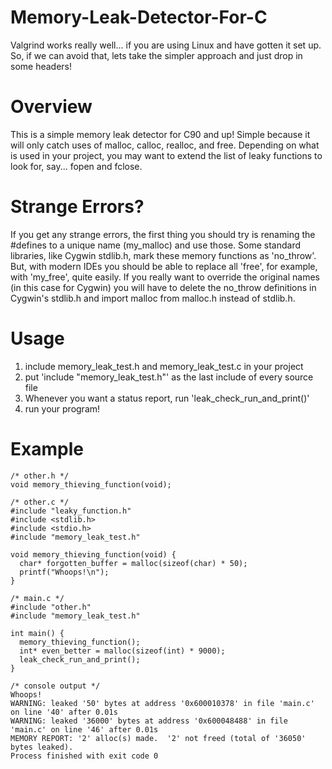 # Memory-Leak-Detector-For-C
Valgrind works really well... if you are using Linux and have gotten it set up.  So, if we can avoid that, lets take the simpler approach and just drop in some headers!

# Overview
This is a simple memory leak detector for C90 and up!  Simple because it will only catch
uses of malloc, calloc, realloc, and free.  Depending on what is used in your project,
you may want to extend the list of leaky functions to look for, say... fopen and fclose.

# Strange Errors?
If you get any strange errors, the first thing you should try is renaming the #defines to a unique name
(my_malloc) and use those.  Some standard libraries, like Cygwin stdlib.h, mark these memory functions as
'no_throw'.  But, with modern IDEs you should be able to replace all 'free', for example, with 'my_free', quite
easily.  If you really want to override the original names (in this case for Cygwin) you will have to delete the
no_throw definitions in Cygwin's stdlib.h and import malloc from malloc.h instead of stdlib.h.

# Usage
1. include memory_leak_test.h and memory_leak_test.c in your project
2. put 'include "memory_leak_test.h"' as the last include of every source file
3. Whenever you want a status report, run 'leak_check_run_and_print()'
4. run your program!

# Example

    /* other.h */
    void memory_thieving_function(void);

    /* other.c */
    #include "leaky_function.h"
    #include <stdlib.h>
    #include <stdio.h>
    #include "memory_leak_test.h"
    
    void memory_thieving_function(void) {
      char* forgotten_buffer = malloc(sizeof(char) * 50);
      printf("Whoops!\n");
    }

    /* main.c */
    #include "other.h"
    #include "memory_leak_test.h"
    
    int main() {
      memory_thieving_function();
      int* even_better = malloc(sizeof(int) * 9000);
      leak_check_run_and_print();
    }

    /* console output */
    Whoops!
    WARNING: leaked '50' bytes at address '0x600010378' in file 'main.c' on line '40' after 0.01s
    WARNING: leaked '36000' bytes at address '0x600048488' in file 'main.c' on line '46' after 0.01s
    MEMORY REPORT: '2' alloc(s) made.  '2' not freed (total of '36050' bytes leaked).
    Process finished with exit code 0
